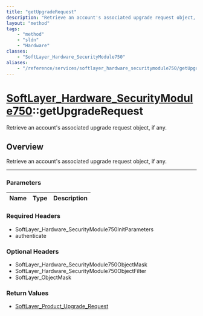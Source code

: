 ```yaml
---
title: "getUpgradeRequest"
description: "Retrieve an account's associated upgrade request object, if any."
layout: "method"
tags:
    - "method"
    - "sldn"
    - "Hardware"
classes:
    - "SoftLayer_Hardware_SecurityModule750"
aliases:
    - "/reference/services/softlayer_hardware_securitymodule750/getUpgradeRequest"
---
```

# [SoftLayer_Hardware_SecurityModule750](/reference/services/SoftLayer_Hardware_SecurityModule750)::getUpgradeRequest


Retrieve an account's associated upgrade request object, if any.


## Overview 
Retrieve an account's associated upgrade request object, if any.

-----

### Parameters 
|Name | Type | Description |
| --- | --- | --- |


### Required Headers
* SoftLayer_Hardware_SecurityModule750InitParameters
* authenticate


### Optional Headers
* SoftLayer_Hardware_SecurityModule750ObjectMask
* SoftLayer_Hardware_SecurityModule750ObjectFilter
* SoftLayer_ObjectMask

### Return Values
* <a href='/reference/datatypes/SoftLayer_Product_Upgrade_Request'>SoftLayer_Product_Upgrade_Request </a>




